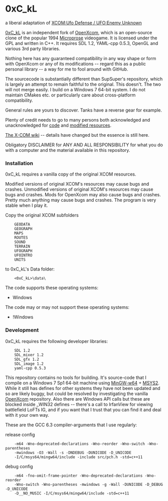 # 0xC_kL

a liberal adaptation of [XCOM:Ufo Defense / UFO:Enemy Unknown][1]

[1]: https://en.wikipedia.org/wiki/UFO:_Enemy_Unknown

[0xC_kL][2] is an independent fork of [OpenXcom][3], which is an open-source clone of the popular 1994 [Microprose][4] videogame. It is licensed under the GPL and written in C++. It requires SDL 1.2, YAML-cpp 0.5.3, OpenGL and various 3rd party libraries.

[2]: https://github.com/kevL/0xC_kL
[3]: https://github.com/SupSuper/OpenXcom
[4]: https://en.wikipedia.org/wiki/MicroProse

Nothing here has any guaranteed compatibility in any way shape or form with OpenXcom or any of its modifications -- regard this as a public personal library -- a way for me to fool around with GitHub.

The sourcecode is substantially different than SupSuper's repository, which is largely an attempt to remain faithful to the original. This doesn't. The two will not merge easily. I build on a Windows 7 64-bit system. I do not maintain CMakes etc. or particularly care about cross-platform compatibility.

General rules are yours to discover. Tanks have a reverse gear for example.

Plenty of credit needs to go to many persons both acknowledged and unacknowledged for [code][5] and [modified resources][6].

[5]: http://openxcom.org/
[6]: http://openxcom.org/forum/

[The X-COM wiki][7] -- details have changed but the essence is still here.

[7]: http://www.ufopaedia.org/index.php/Main_Page

Obligatory DISCLAIMER for ANY AND ALL RESPONSIBILITY for what you do with a computer and the material available in this repository.


### Installation

0xC_kL requires a vanilla copy of the original XCOM resources.

Modified versions of original XCOM's resources may cause bugs and crashes. Unmodified versions of original XCOM's resources may cause bugs and crashes. Mods for OpenXcom may also cause bugs and crashes. Pretty much anything may cause bugs and crashes. The program is very stable when I play it.

Copy the original XCOM subfolders

		GEODATA
		GEOGRAPH
		MAPS
		ROUTES
		SOUND
		TERRAIN
		UFOGRAPH
		UFOINTRO
		UNITS

to 0xC_kL's Data folder:

		<0xC_kL>\data\


The code supports these operating systems:
- Windows

The code may or may not support these operating systems:
- !Windows


### Development

0xC_kL requires the following developer libraries:

		SDL 1.2
		SDL_mixer 1.2
		SDL_gfx 1.2
		SDL_image 1.2
		yaml-cpp 0.5.3

This repository contains no tools for building. It's source-code that I compile on a Windows 7 Sp1 64-bit machine using [MinGW-w64][8] + [MSYS2][9]. While it still has defines for other systems they have not been updated and so are likely buggy, but could be resolved by investigating the vanilla [OpenXcom][10] repository. Also there are Windows API calls but these are blocked inside _WIN32 defines -- there's a call to IrfanView for viewing battlefield LoFTs IG, and if you want that I trust that you can find it and deal with it your own way.

[8]: https://sourceforge.net/projects/mingw-w64/
[9]: https://msys2.github.io/
[10]: https://github.com/SupSuper/OpenXcom

These are the GCC 6.3 compiler-arguments that I use regularly:

release config

		-m64 -Wno-deprecated-declarations -Wno-reorder -Wno-switch -Wno-parentheses
		-mwindows -O3 -Wall -s -DNDEBUG -DUNICODE -D_UNICODE
		-I/C/msys64/mingw64/include -include src/pch.h -std=c++11

debug config

		-m64 -fno-omit-frame-pointer -Wno-deprecated-declarations -Wno-reorder
		-Wno-switch -Wno-parentheses -mwindows -g -Wall -DUNICODE -D_DEBUG -D_UNICODE
		-D__NO_MUSIC -I/C/msys64/mingw64/include -std=c++11